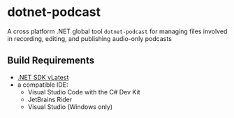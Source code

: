 # dotnet-podcast

A cross platform .NET global tool `dotnet-podcast` for managing files involved in recording, editing, and publishing audio-only podcasts

## Build Requirements

- [.NET SDK vLatest](https://get.dot.net/)
- a compatible IDE:
  - Visual Studio Code with the C# Dev Kit
  - JetBrains Rider
  - Visual Studio (Windows only)
